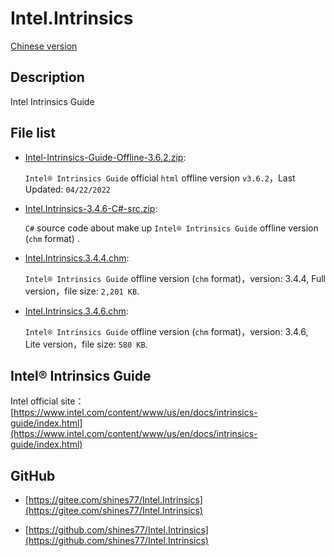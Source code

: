 # Intel.Intrinsics

[Chinese version](./README.md)

## Description

Intel Intrinsics Guide

## File list

* [Intel-Intrinsics-Guide-Offline-3.6.2.zip](./Intel-Intrinsics-Guide-Offline-3.6.2.zip):

    `Intel® Intrinsics Guide` official `html` offline version `v3.6.2`，Last Updated: `04/22/2022`

* [Intel.Intrinsics-3.4.6-C#-src.zip](./Intel.Intrinsics-3.4.6-C#-src.zip):

    `C#` source code about make up `Intel® Intrinsics Guide` offline version (`chm` format) .

* [Intel.Intrinsics.3.4.4.chm](./Intel.Intrinsics.3.4.4.chm):

    `Intel® Intrinsics Guide` offline version (`chm` format)，version: 3.4.4, Full version，file size: `2,201 KB`.

* [Intel.Intrinsics.3.4.6.chm](./Intel.Intrinsics.3.4.6.chm):

    `Intel® Intrinsics Guide` offline version (`chm` format)，version: 3.4.6, Lite version，file size: `580 KB`.

## Intel® Intrinsics Guide

Intel official site：[https://www.intel.com/content/www/us/en/docs/intrinsics-guide/index.html](https://www.intel.com/content/www/us/en/docs/intrinsics-guide/index.html)

## GitHub

* [https://gitee.com/shines77/Intel.Intrinsics](https://gitee.com/shines77/Intel.Intrinsics)

* [https://github.com/shines77/Intel.Intrinsics](https://github.com/shines77/Intel.Intrinsics)

